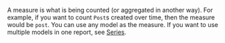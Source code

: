 A measure is what is being counted (or aggregated in another way). For example, if you want to count `Post`s created over time, then the measure would be `post`. You can use any model as the measure. If you want to use multiple models in one report, see [Series](/categories/data/subcategories/series).
